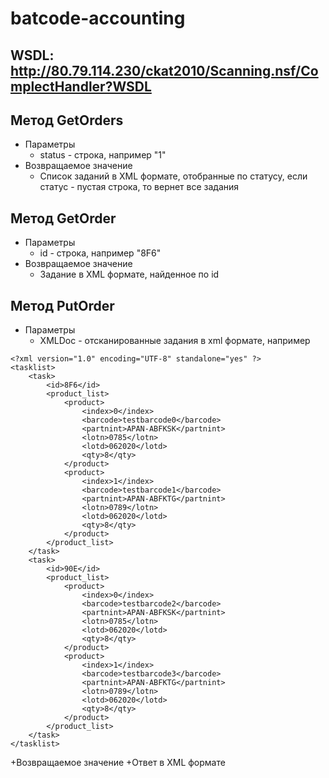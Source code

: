 # batcode-accounting

## WSDL: http://80.79.114.230/ckat2010/Scanning.nsf/ComplectHandler?WSDL
	
## Метод GetOrders
+ Параметры
  + status - строка, например "1"
+ Возвращаемое значение
  + Список заданий в XML формате, отобранные по статусу, если статус - пустая строка, то вернет все задания
	
## Метод GetOrder
+ Параметры
  + id - строка, например "8F6"
+ Возвращаемое значение
  + Задание в XML формате, найденное по id
	
## Метод PutOrder
+ Параметры
  + XMLDoc - отсканированные задания в xml формате, например

```
<?xml version="1.0" encoding="UTF-8" standalone="yes" ?>
<tasklist>
	<task>
		<id>8F6</id>
		<product_list>
			<product>
				<index>0</index>
				<barcode>testbarcode0</barcode>
				<partnint>APAN-ABFKSK</partnint>
				<lotn>0785</lotn>
				<lotd>062020</lotd>
				<qty>8</qty>
			</product>
			<product>
				<index>1</index>
				<barcode>testbarcode1</barcode>
				<partnint>APAN-ABFKTG</partnint>
				<lotn>0789</lotn>
				<lotd>062020</lotd>
				<qty>8</qty>
			</product>
		</product_list>
	</task>
	<task>
		<id>90E</id>
		<product_list>
			<product>
				<index>0</index>
				<barcode>testbarcode2</barcode>
				<partnint>APAN-ABFKSK</partnint>
				<lotn>0785</lotn>
				<lotd>062020</lotd>
				<qty>8</qty>
			</product>
			<product>
				<index>1</index>
				<barcode>testbarcode3</barcode>
				<partnint>APAN-ABFKTG</partnint>
				<lotn>0789</lotn>
				<lotd>062020</lotd>
				<qty>8</qty>
			</product>
		</product_list>
	</task>
</tasklist>
```
+Возвращаемое значение
  +Ответ в XML формате